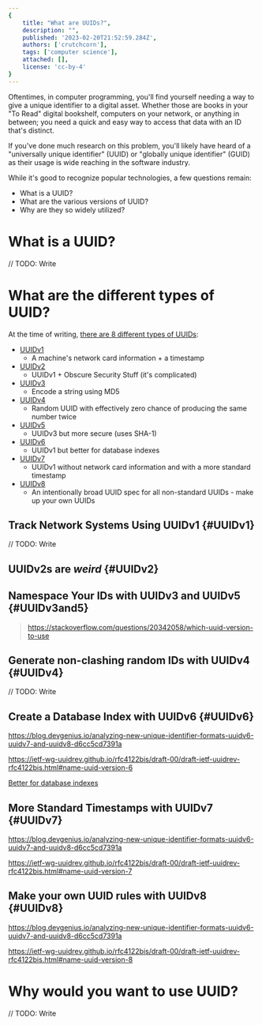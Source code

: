 ```yaml
---
{
    title: "What are UUIDs?",
    description: "",
    published: '2023-02-20T21:52:59.284Z',
    authors: ['crutchcorn'],
    tags: ['computer science'],
    attached: [],
    license: 'cc-by-4'
}
---
```


Oftentimes, in computer programming, you'll find yourself needing a way to give a unique identifier to a digital asset. Whether those are books in your "To Read" digital bookshelf, computers on your network, or anything in between; you need a quick and easy way to access that data with an ID that's distinct.

If you've done much research on this problem, you'll likely have heard of a "universally unique identifier" (UUID) or "globally unique identifier" (GUID) as their usage is wide reaching in the software industry.

While it's good to recognize popular technologies, a few questions remain:

- What is a UUID?
- What are the various versions of UUID?
- Why are they so widely utilized?

# What is a UUID?

// TODO: Write

# What are the different types of UUID?

At the time of writing, [there are 8 different types of UUIDs](https://ietf-wg-uuidrev.github.io/rfc4122bis/draft-00/draft-ietf-uuidrev-rfc4122bis.html):

- [UUIDv1](#UUIDv1)
  - A machine's network card information + a timestamp
- [UUIDv2](#UUIDv2)
  - UUIDv1 + Obscure Security Stuff (it's complicated)
- [UUIDv3](#UUIDv3and5)
  - Encode a string using MD5
- [UUIDv4](#UUIDv4)
  - Random UUID with effectively zero chance of producing the same number twice
- [UUIDv5](#UUIDv3and5)
  - UUIDv3 but more secure (uses SHA-1)
- [UUIDv6](#UUIDv6)
  - UUIDv1 but better for database indexes
- [UUIDv7](#UUIDv7)
  - UUIDv1 without network card information and with a more standard timestamp
- [UUIDv8](#UUIDv8)
  - An intentionally broad UUID spec for all non-standard UUIDs - make up your own UUIDs



## Track Network Systems Using UUIDv1 {#UUIDv1}

// TODO: Write



## UUIDv2s are _weird_ {#UUIDv2}



## Namespace Your IDs with UUIDv3 and UUIDv5 {#UUIDv3and5}

> https://stackoverflow.com/questions/20342058/which-uuid-version-to-use

## Generate non-clashing random IDs with UUIDv4 {#UUIDv4}

// TODO: Write

## Create a Database Index with UUIDv6 {#UUIDv6}

https://blog.devgenius.io/analyzing-new-unique-identifier-formats-uuidv6-uuidv7-and-uuidv8-d6cc5cd7391a

https://ietf-wg-uuidrev.github.io/rfc4122bis/draft-00/draft-ietf-uuidrev-rfc4122bis.html#name-uuid-version-6

[Better for database indexes](](https://ietf-wg-uuidrev.github.io/rfc4122bis/draft-00/draft-ietf-uuidrev-rfc4122bis.html#section-6.10))

## More Standard Timestamps with UUIDv7 {#UUIDv7}

https://blog.devgenius.io/analyzing-new-unique-identifier-formats-uuidv6-uuidv7-and-uuidv8-d6cc5cd7391a

https://ietf-wg-uuidrev.github.io/rfc4122bis/draft-00/draft-ietf-uuidrev-rfc4122bis.html#name-uuid-version-7

## Make your own UUID rules with UUIDv8 {#UUIDv8}

https://blog.devgenius.io/analyzing-new-unique-identifier-formats-uuidv6-uuidv7-and-uuidv8-d6cc5cd7391a

https://ietf-wg-uuidrev.github.io/rfc4122bis/draft-00/draft-ietf-uuidrev-rfc4122bis.html#name-uuid-version-8

# Why would you want to use UUID?

// TODO: Write
